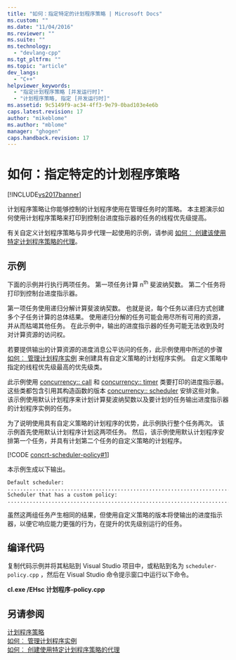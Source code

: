 ```yaml
---
title: "如何：指定特定的计划程序策略 | Microsoft Docs"
ms.custom: ""
ms.date: "11/04/2016"
ms.reviewer: ""
ms.suite: ""
ms.technology: 
  - "devlang-cpp"
ms.tgt_pltfrm: ""
ms.topic: "article"
dev_langs: 
  - "C++"
helpviewer_keywords: 
  - "指定计划程序策略 [并发运行时]"
  - "计划程序策略, 指定 [并发运行时]"
ms.assetid: 9c5149f9-ac34-4ff3-9e79-0bad103e4e6b
caps.latest.revision: 17
author: "mikeblome"
ms.author: "mblome"
manager: "ghogen"
caps.handback.revision: 17
---
```

# 如何：指定特定的计划程序策略
[!INCLUDE[vs2017banner](../../assembler/inline/includes/vs2017banner.md)]

计划程序策略让你能够控制的计划程序使用在管理任务时的策略。 本主题演示如何使用计划程序策略来打印到控制台进度指示器的任务的线程优先级提高。  
  
 有关自定义计划程序策略与异步代理一起使用的示例，请参阅 [如何︰ 创建该使用特定计划程序策略的代理](../../parallel/concrt/how-to-create-agents-that-use-specific-scheduler-policies.md)。  
  
## <a name="example"></a>示例  
 下面的示例并行执行两项任务。 第一项任务计算 n<sup>th</sup> 斐波纳契数。 第二个任务将打印到控制台进度指示器。  
  
 第一项任务使用递归分解计算斐波纳契数。 也就是说，每个任务以递归方式创建多个子任务计算的总体结果。 使用递归分解的任务可能会用尽所有可用的资源，并从而枯竭其他任务。 在此示例中，输出的进度指示器的任务可能无法收到及时对计算资源的访问权。  
  
 若要提供输出的计算资源的进度消息公平访问的任务，此示例使用中所述的步骤 [如何︰ 管理计划程序实例](../../parallel/concrt/how-to-manage-a-scheduler-instance.md) 来创建具有自定义策略的计划程序实例。 自定义策略中指定的线程优先级最高的优先级类。  
  
 此示例使用 [concurrency:: call](../../parallel/concrt/reference/call-class.md) 和 [concurrency:: timer](../../parallel/concrt/reference/timer-class.md) 类要打印的进度指示器。 这些类都包含引用其构造函数的版本 [concurrency:: scheduler](../../parallel/concrt/reference/scheduler-class.md) 安排这些对象。 该示例使用默认计划程序来计划计算斐波纳契数以及要计划的任务输出进度指示器的计划程序实例的任务。  
  
 为了说明使用具有自定义策略的计划程序的优势，此示例执行整个任务两次。 该示例首先使用默认计划程序计划这两项任务。 然后，该示例使用默认计划程序安排第一个任务，并具有计划第二个任务的自定义策略的计划程序。  
  
 [!CODE [concrt-scheduler-policy#1](../CodeSnippet/VS_Snippets_ConcRT/concrt-scheduler-policy#1)]  
  
 本示例生成以下输出。  
  
```Output  
Default scheduler:  
...........................................................................done  
Scheduler that has a custom policy:  
...........................................................................done  
```  
  
 虽然这两组任务产生相同的结果，但使用自定义策略的版本将使输出的进度指示器，以便它响应能力更强的行为，在提升的优先级别运行的任务。  
  
## <a name="compiling-the-code"></a>编译代码  
 复制代码示例并将其粘贴到 Visual Studio 项目中，或粘贴到名为 `scheduler-policy.cpp` ，然后在 Visual Studio 命令提示窗口中运行以下命令。  
  
 **cl.exe /EHsc 计划程序-policy.cpp**  
  
## <a name="see-also"></a>另请参阅  
 [计划程序策略](../../parallel/concrt/scheduler-policies.md)   
 [如何︰ 管理计划程序实例](../../parallel/concrt/how-to-manage-a-scheduler-instance.md)   
 [如何︰ 创建使用特定计划程序策略的代理](../../parallel/concrt/how-to-create-agents-that-use-specific-scheduler-policies.md)

